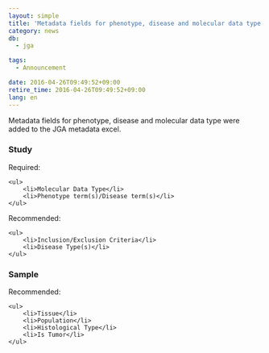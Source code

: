 ```yaml
---
layout: simple
title: 'Metadata fields for phenotype, disease and molecular data type were added'
category: news
db:
  - jga

tags:
  - Announcement

date: 2016-04-26T09:49:52+09:00
retire_time: 2016-04-26T09:49:52+09:00
lang: en
---
```


<p>Metadata fields for phenotype, disease and molecular data type were added to the JGA metadata excel.</p>

<h3>Study</h3>Required:<div class="sub_index">

    <ul>
        <li>Molecular Data Type</li>
        <li>Phenotype term(s)/Disease term(s)</li>
    </ul>
</div>Recommended:<div class="sub_index">

    <ul>
        <li>Inclusion/Exclusion Criteria</li>
        <li>Disease Type(s)</li>
    </ul>
</div>

<h3>Sample</h3>Recommended:<div class="sub_index">

    <ul>
        <li>Tissue</li>
        <li>Population</li>
        <li>Histological Type</li>
        <li>Is Tumor</li>
    </ul>
</div>

